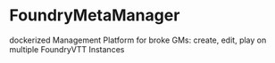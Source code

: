 # FoundryMetaManager
dockerized Management Platform for broke GMs: create, edit, play on multiple FoundryVTT Instances
